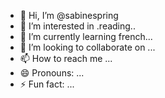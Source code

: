 - 👋 Hi, I’m @sabinespring
- 👀 I’m interested in .reading..
- 🌱 I’m currently learning french...
- 💞️ I’m looking to collaborate on ...
- 📫 How to reach me ...
- 😄 Pronouns: ...
- ⚡ Fun fact: ...

<!---
sabinespring/sabinespring is a ✨ special ✨ repository because its `README.md` (this file) appears on your GitHub profile.
You can click the Preview link to take a look at your changes.
--->
